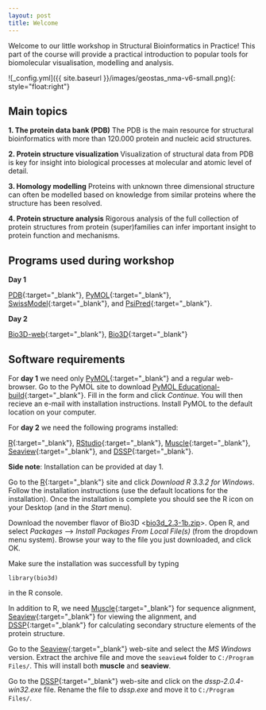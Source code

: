 ```yaml
---
layout: post
title: Welcome 
---
```


Welcome to our little workshop in Structural Bioinformatics in Practice! This part of the course will  provide a practical introduction to popular tools for biomolecular visualisation, modelling and analysis. 

![_config.yml]({{ site.baseurl }}/images/geostas_nma-v6-small.png){: style="float:right"}
 
## Main topics	
    
**1. The protein data bank (PDB)** The PDB is the main resource for structural bioinformatics with more than 120.000 protein and nucleic acid structures.

**2. Protein structure visualization** Visualization of structural data from PDB is key for insight into biological processes at molecular and atomic level of detail. 

**3. Homology modelling** Proteins with unknown three dimensional structure can often be modelled based on knowledge from similar proteins where the structure has been resolved.

**4. Protein structure analysis** Rigorous analysis of the full collection of protein structures from protein (super)families can infer important insight to protein function and mechanisms. 


## Programs used during workshop

**Day 1**

[PDB](http://www.rcsb.org/pdb/home/home.do){:target="_blank"}, 
[PyMOL](http://pymol.org){:target="_blank"}, 
[SwissModel](https://swissmodel.expasy.org/){:target="_blank"}, and
[PsiPred](http://bioinf.cs.ucl.ac.uk/psipred/){:target="_blank"}.


**Day 2**

[Bio3D-web](http://thegrantlab.org/bio3d-web){:target="_blank"}, 
[Bio3D](http://thegrantlab.org/bio3d){:target="_blank"}



## Software requirements

For **day 1** we need only [PyMOL](http://pymol.org){:target="_blank"} and a regular web-browser. Go to the PyMOL site to download [PyMOL Educational-build](http://pymol.org/edu/?q=educational/){:target="_blank"}. Fill in the form and click *Continue*. You will then recieve an e-mail with installation instructions. Install PyMOL to the default location on your computer. 

For **day 2** we need the following programs installed:

[R](https://cran.r-project.org/){:target="_blank"}, 
[RStudio](https://www.rstudio.com/products/rstudio/){:target="_blank"},
[Muscle](http://www.drive5.com/muscle/){:target="_blank"},
[Seaview](http://doua.prabi.fr/software/seaview){:target="_blank"}, and 
[DSSP](ftp://ftp.cmbi.ru.nl/pub/software/dssp/){:target="_blank"}. 

**Side note**: Installation can be provided at day 1. 

Go to the [R](https://cran.r-project.org/bin/windows/base/){:target="_blank"} site and click *Download R 3.3.2 for Windows*. Follow the installation instructions (use the default locations for the installation). Once the installation is complete you should see the R icon on your Desktop (and in the *Start* menu).

Download the november flavor of Bio3D <[bio3d_2.3-1b.zip](downloads/bio3d_2.3-1b.zip)>. Open R, and select *Packages* --> *Install Packages From Local File(s)* (from the dropdown menu system). Browse your way to the file you just downloaded, and click OK. 

Make sure the installation was successfull by typing

```
library(bio3d)
```

in the R console. 

In addition to R, we need [Muscle](http://www.drive5.com/muscle/downloads.htm){:target="_blank"} for sequence alignment, [Seaview](http://doua.prabi.fr/software/seaview){:target="_blank"} for viewing the alignment, and [DSSP](ftp://ftp.cmbi.ru.nl/pub/software/dssp/){:target="_blank"} for calculating secondary structure elements of the protein structure.

Go to the [Seaview](http://doua.prabi.fr/software/seaview){:target="_blank"} web-site and select the *MS Windows* version. Extract the archive file and move the `seaview4` folder to `C:/Program Files/`. This will install both **muscle** and **seaview**. 

Go to the [DSSP](ftp://ftp.cmbi.ru.nl/pub/software/dssp/){:target="_blank"} web-site and click on the *dssp-2.0.4-win32.exe* file. Rename the file to *dssp.exe* and move it to `C:/Program Files/`. 



